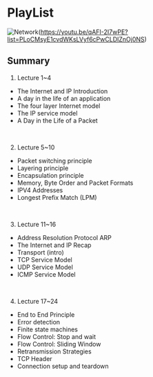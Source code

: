 # PlayList
![Network](https://user-images.githubusercontent.com/72185011/184539757-028b3b05-64d5-4d97-a247-e5eb43fb10ca.png)(https://youtu.be/qAFI-2I7wPE?list=PLoCMsyE1cvdWKsLVyf6cPwCLDIZnOj0NS)



## Summary  
1. Lecture 1~4 
- The Internet and IP Introduction
- A day in the life of an application 
- The four layer Internet model 
- The IP service model 
- A Day in the Life of a Packet 
<br>

2. Lecture 5~10
- Packet switching principle 
- Layering principle 
- Encapsulation principle 
- Memory, Byte Order and Packet Formats 
- IPV4 Addresses 
- Longest Prefix Match (LPM) 
<br>

3. Lecture 11~16
- Address Resolution Protocol ARP 
- The Internet and IP Recap 
- Transport (intro) 
- TCP Service Model 
- UDP Service Model 
- ICMP Service Model 
<br>

4. Lecture 17~24
- End to End Principle 
- Error detection 
- Finite state machines 
- Flow Control: Stop and wait 
- Flow Control: Sliding Window
- Retransmission Strategies
- TCP Header
- Connection setup and teardown
